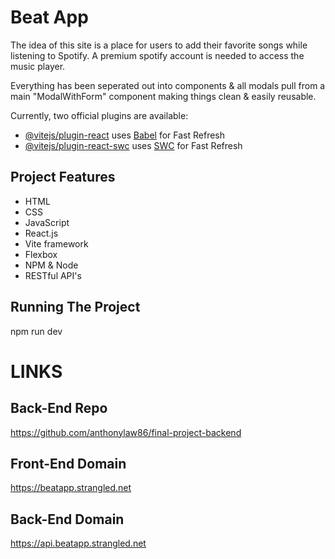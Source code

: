 # Beat App

The idea of this site is a place for users to add their favorite songs while listening to Spotify. A premium spotify account is needed to access the music player.

Everything has been seperated out into components & all modals pull from a main "ModalWithForm" component making things clean & easily reusable.

Currently, two official plugins are available:

- [@vitejs/plugin-react](https://github.com/vitejs/vite-plugin-react/blob/main/packages/plugin-react/README.md) uses [Babel](https://babeljs.io/) for Fast Refresh
- [@vitejs/plugin-react-swc](https://github.com/vitejs/vite-plugin-react-swc) uses [SWC](https://swc.rs/) for Fast Refresh

## Project Features

- HTML
- CSS
- JavaScript
- React.js
- Vite framework
- Flexbox
- NPM & Node
- RESTful API's

## Running The Project

npm run dev

# LINKS

## Back-End Repo

https://github.com/anthonylaw86/final-project-backend

## Front-End Domain

https://beatapp.strangled.net

## Back-End Domain

https://api.beatapp.strangled.net
